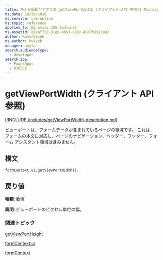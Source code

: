 ```yaml
---
title: モデル駆動型アプリの getViewPortWidth (クライアント API 参照)| MicrosoftDocs
ms.date: 10/31/2018
ms.service: crm-online
ms.topic: reference
applies_to: Dynamics 365 (online)
ms.assetid: e19af732-01e8-4853-b81c-40d79192cea2
author: KumarVivek
ms.author: kvivek
manager: amyla
search.audienceType:
  - developer
search.app:
  - PowerApps
  - D365CE
---
```

# <a name="getviewportwidth-client-api-reference"></a>getViewPortWidth (クライアント API 参照)



[!INCLUDE[./includes/getViewPortWidth-description.md](./includes/getViewPortWidth-description.md)]

ビューポートは、フォームデータが含まれているページの領域です。 これは、フォームの本文に対応し、ページのナビゲーション、ヘッダー、フッター、フォーム アシスタント領域は含みません。

## <a name="syntax"></a>構文

`formContext.ui.getViewPortWidth();`

## <a name="return-value"></a>戻り値

**種類**: 数値

**説明**: ビューポートのピクセル単位の幅。 


### <a name="related-topics"></a>関連トピック

[getViewPortHeight](getViewPortHeight.md)

[formContext.ui](../formContext-ui.md)

[formContext](../../clientapi-form-context.md)


